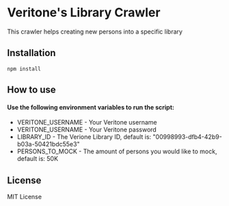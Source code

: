 # Veritone's Library Crawler


This crawler helps creating new persons into a specific library

## Installation
```npm install```

## How to use

#### Use the following environment variables to run the script:

- VERITONE_USERNAME - Your Veritone username
- VERITONE_USERNAME - Your Veritone password
- LIBRARY_ID        - The Verione Library ID, default is: "00998993-dfb4-42b9-b03a-50421bdc55e3"
- PERSONS_TO_MOCK   - The amount of persons you would like to mock, default is: 50K


## License

MIT License
